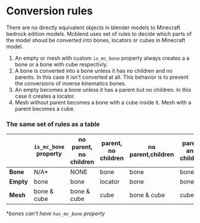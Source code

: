 # Conversion rules
There are no directly equivalent objects in blender models to Minecraft bedrock
edition models. Mcblend uses set of rules to decide which parts of the model
shoud be converted into bones, locators or cubes in Minecraft model.

1. An empty or mesh with custom `is_mc_bone` property always creates a
  a bone or a bone with cube respectivly.
2. A bone is converted into a bone unless it has no children and no
  parents. In this case it isn't converted at all. This behavior is to prevent
  the conversions of inverse kinematics bones.
3. An empty becomes a bone unless it has a parent but no children. In this case
  it creates a locator.
4. Mesh without parent becomes a bone with a cube inside it. Mesh with a parent
  becomes a cube.

### The same set of rules as a table

||`is_mc_bone` property|no parent, no children| parent, no children|no parent,children|parent and children|
|---|---|---|---|---|---|
|__Bone__ |N/A*|NONE|bone|bone|bone|
|__Empty__|bone|bone|locator|bone|bone|
|__Mesh__ |bone & cube|bone & cube|cube| bone & cube|cube|

*_bones can't have `has_mc_bone` property_

